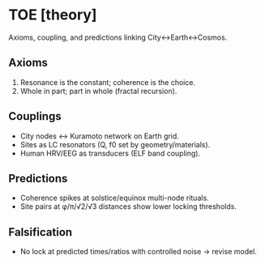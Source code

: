 # TOE [theory]
Axioms, coupling, and predictions linking City↔Earth↔Cosmos.

## Axioms
1) Resonance is the constant; coherence is the choice.
2) Whole in part; part in whole (fractal recursion).

## Couplings
- City nodes ↔ Kuramoto network on Earth grid.
- Sites as LC resonators (Q, f0 set by geometry/materials).
- Human HRV/EEG as transducers (ELF band coupling).

## Predictions
- Coherence spikes at solstice/equinox multi-node rituals.
- Site pairs at φ/π/√2/√3 distances show lower locking thresholds.

## Falsification
- No lock at predicted times/ratios with controlled noise → revise model.
